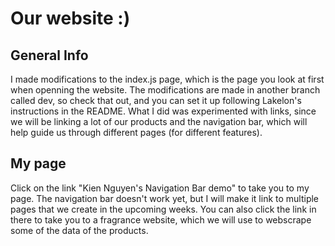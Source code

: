 
# Our website :)
## General Info
I made modifications to the index.js page, which is the page you look at first when openning the website.
The modifications are made in another branch called dev, so check that out, and you can set it up following
Lakelon's instructions in the README. What I did was experimented with links, since we will be linking a lot
of our products and the navigation bar, which will help guide us through different pages (for different features).

## My page
Click on the link "Kien Nguyen's Navigation Bar demo" to take you to my page. The navigation bar doesn't work yet, 
but I will make it link to multiple pages that we create in the upcoming weeks. You can also click the link in there
to take you to a fragrance website, which we will use to webscrape some of the data of the products.

